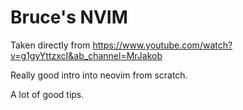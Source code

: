 # Bruce's NVIM

Taken directly from https://www.youtube.com/watch?v=g1gyYttzxcI&ab_channel=MrJakob

Really good intro into neovim from scratch.

A lot of good tips.



